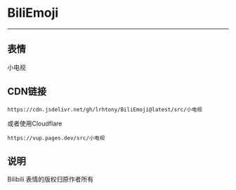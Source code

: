# BiliEmoji
---
## 表情
小电视
## CDN链接
```
https://cdn.jsdelivr.net/gh/lrhtony/BiliEmoji@latest/src/小电视
```
或者使用Cloudflare
```
https://vup.pages.dev/src/小电视
```
## 说明
Bilibili 表情的版权归原作者所有
